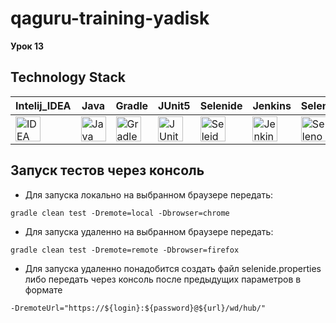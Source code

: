 # qaguru-training-yadisk

**Урок 13**

## Technology Stack
| Intelij_IDEA  | Java | Gradle  | JUnit5 | Selenide  | Jenkins | Selenoid  | Github |
| ------------- | ------------- | ------------- | ------------- | ------------- | ------------- | ------------- | ------------- |
| <img src="https://starchenkov.pro/qa-guru/img/skills/Intelij_IDEA.svg" width="40" height="40"  alt="IDEA"/>  | <img src="https://starchenkov.pro/qa-guru/img/skills/Java.svg" width="40" height="40"  alt="Java"/>  | <img src="https://starchenkov.pro/qa-guru/img/skills/Gradle.svg" width="40" height="40"  alt="Gradle"/>  |   <img src="https://starchenkov.pro/qa-guru/img/skills/JUnit5.svg" width="40" height="40"  alt="JUnit 5"/>  | <img src="https://starchenkov.pro/qa-guru/img/skills/Selenide.svg" width="40" height="40"  alt="Seleide"/></a> | <img src="https://starchenkov.pro/qa-guru/img/skills/Jenkins.svg" width="40" height="40"  alt="Jenkins"/>  | <img src="https://starchenkov.pro/qa-guru/img/skills/Selenoid.svg" width="40" height="40"  alt="Selenoid"/>  | <img src="https://starchenkov.pro/qa-guru/img/skills/Github.svg" width="40" height="40"  alt="Github"/>  |

## Запуск тестов через консоль
* Для запуска локально на выбранном браузере передать:
```b
gradle clean test -Dremote=local -Dbrowser=chrome
```
* Для запуска удаленно на выбранном браузере передать:
```b
gradle clean test -Dremote=remote -Dbrowser=firefox
```

* Для запуска удаленно понадобится создать файл selenide.properties либо передать через консоль после предыдущих параметров в формате
```b
-DremoteUrl="https://${login}:${password}@${url}/wd/hub/"
```